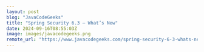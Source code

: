 ```yaml
---
layout: post
blog: "JavaCodeGeeks"
title: "Spring Security 6.3 – What’s New"
date: 2024-09-16T08:55:03Z
image: images/javacodegeeks.png
remote_url: "https://www.javacodegeeks.com/spring-security-6-3-whats-new.html"
---
```

